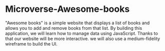 # Microverse-Awesome-books
"Awesome books" is a simple website that displays a list of books and allows you to add and remove books from that list. By building this application, we will learn how to manage data using JavaScript. Thanks to that our website will be more interactive. we will also use a medium-fidelity wireframe to build the UI.
